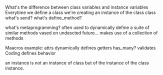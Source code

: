 What's the difference between class variables and instance variables
Everytime we define a class we're creating an instance of the class class
what's send?
what's define_method?

what's metaprogramming?
often used to dynamically define a suite of similar methods vased on undescted future...
makes use of a collection of methods

Maacros
example:
attrs
dynamically defines getters
has_many?
validates
Coding defines behavior

an instance is not an instance of class but of the instance of the class instance.
